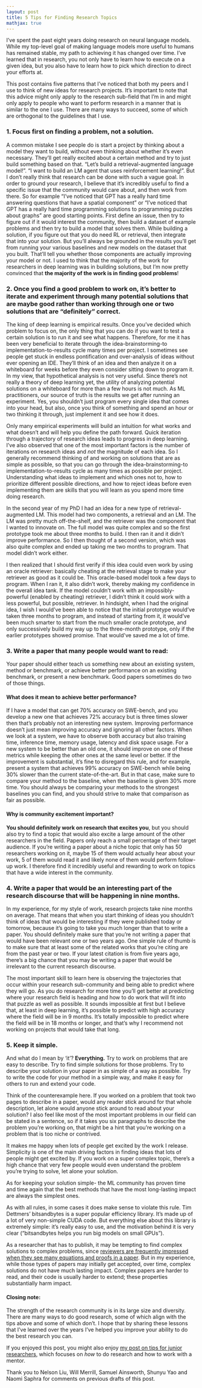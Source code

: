 ```yaml
---
layout: post
title: 5 Tips for Finding Research Topics
mathjax: true
---
```




I’ve spent the past eight years doing research on neural language models. While my top-level goal of making language models more useful to humans has remained stable, my path to achieving it has changed over time. I’ve learned that in research, you not only have to learn how to execute on a given idea, but you also have to learn how to pick which direction to direct your efforts at. 

This post contains five patterns that I’ve noticed that both my peers and I use to think of new ideas for research projects. It’s important to note that this advice might only apply to the research sub-field that I’m in and might only apply to people who want to perform research in a manner that is similar to the one I use. There are many ways to succeed, some of which are orthogonal to the guidelines that I use.




### 1. **Focus first on finding a problem, not a solution.** 
A common mistake I see people do is start a project by thinking about a model they want to build, without even thinking about whether it’s even necessary. They’ll get really excited about a certain method and try to just build something based on that. “Let’s build a retrieval-augmented language model!”. “I want to build an LM agent that uses reinforcement learning!”. But I don’t really think that research can be done with such a vague goal. In order to ground your research, I believe that it’s incredibly useful to find a specific issue that the community would care about, and then work from there. So for example “I’ve noticed that GPT has a really hard time answering questions that have a spatial component” or “I’ve noticed that GPT has a really hard time programming solutions to programming puzzles about graphs” are good starting points. First define an issue, then try to figure out if it would interest the community, then build a dataset of example problems and then try to build a model that solves them. While building a solution, if you figure out that you do need RL or retrieval, then integrate that into your solution. But you’ll always be grounded in the results you’ll get from running your various baselines and new models on the dataset that you built. That’ll tell you whether those components are actually improving your model or not. 
I used to think that the majority of the work for researchers in deep learning was in building solutions, but I’m now pretty convinced that **the majority of the work is in finding  good problems**!


### 2. **Once you find a good problem to work on, it’s better to iterate and experiment through many potential solutions that are maybe good rather than working through one or two solutions that are “definitely” correct.**
The king of deep learning is empirical results. Once you’ve decided which problem to focus on, the only thing that you can do if you want to test a certain solution is to run it and see what happens. Therefore, for me it has been very beneficial to iterate through the idea-brainstorming-to implementation-to-results cycle many times per project. I sometimes see people get stuck in endless pontification and over-analysis of ideas without ever opening an IDE. They’ll think of an idea and then analyze it on a whiteboard for weeks before they even consider sitting down to program it. In my view, that hypothetical analysis is not very useful. Since there’s not really a theory of deep learning yet, the utility of analyzing potential solutions on a whiteboard for more than a few hours is not much. As ML practitioners, our source of truth is the results we get after running an experiment. Yes, you shouldn’t just program every single idea that comes into your head, but also, once you think of something and spend an hour or two thinking it through, just implement it and see how it does. 

Only many empirical experiments will build an intuition for what works and what doesn’t and will help you define the path forward. Quick iteration through a trajectory of research ideas leads to progress in deep learning. I’ve also observed that one of the most important factors is the number of iterations on research ideas and *not* the magnitude of each idea. So I generally recommend thinking of and working on solutions that are as simple as possible, so that you can go through the idea-brainstorming-to implementation-to-results cycle as many times as possible per project. Understanding what ideas to implement and which ones not to, how to prioritize different possible directions, and how to reject ideas before even implementing them are skills that you will learn as you spend more time doing research. 

In the second year of my PhD I had an idea for a new type of retrieval-augmented LM. This model had two components, a retrieval and an LM. The LM was pretty much off-the-shelf, and the retriever was the component that I wanted to innovate on. The full model was quite complex and so the first prototype took me about three months to build. I then ran it and it didn’t improve performance. So I then thought of a second version, which was also quite complex and ended up taking me two months to program. That model didn’t work either. 

I then realized that I should first verify if this idea could even work by using an oracle retriever: basically cheating at the retrieval stage to make your retriever as good as it could be. This oracle-based model took a few days to program. When I ran it, it also didn’t work, thereby making my confidence in the overall idea tank. If the model couldn’t work with an impossibly-powerful (enabled by cheating) retriever, I didn’t think it could work with a less powerful, but possible, retriever.
In hindsight, when I had the original idea, I wish I would’ve been able to notice that the initial prototype would’ve taken three months to program, and instead of starting from it, it would’ve been much smarter to start from the much smaller oracle prototype, and only successively build my way up to the three-month prototype, only if the earlier prototypes showed promise. That would've saved me a lot of time. 

### 3. **Write a paper that many people would want to read:** 
Your paper should either teach us something new about an existing system, method or benchmark, or achieve better performance on an existing benchmark, or present a new benchmark. Good papers sometimes do two of those things. 

#### What does it mean to achieve better performance?
If I have a model that can get 70% accuracy on SWE-bench, and you develop a new one that achieves 72% accuracy but is three times slower then that’s probably not an interesting new system. Improving performance doesn’t just mean improving accuracy and ignoring all other factors. When we look at a system, we have to observe both accuracy but also training time, inference time, memory usage, latency and disk space usage. For a new system to be better than an old one, it should improve on one of these metrics while keeping the other ones at the same level or better. If the improvement is substantial, it’s fine to disregard this rule, and for example, present a system that achieves 99% accuracy on SWE-bench while being 30% slower than the current state-of-the-art. But in that case, make sure to compare your method to the baseline, when the baseline is given 30% more time. 
You should always be comparing your methods to the strongest baselines you can find, and you should strive to make that comparison as fair as possible. 

#### Why is community excitement important?
**You should definitely work on research that excites you**, but you should also try to find a topic that would also excite a large amount of the other researchers in the field. Papers only reach a small percentage of their target audience. If you’re writing a paper about a niche topic that only has 50 researchers working on it, maybe 15 of them would actually hear about your work, 5 of them would read it and likely none of them would perform follow-up work. I therefore find it incredibly useful and rewarding to work on topics that have a wide interest in the community. 


### 4. Write a paper that would be an interesting part of the research discourse that will be happening in nine months.
In my experience, for my style of work, research projects take nine months on average. That means that when you start thinking of ideas you shouldn’t think of ideas that would be interesting if they were published today or tomorrow, because it’s going to take you much longer than that to write a paper. You should definitely make sure that you’re not writing a paper that would have been relevant one or two years ago. One simple rule of thumb is to make sure that at least some of the related works that you’re citing are from the past year or two. If your latest citation is from five years ago, there’s a big chance that you may be writing a paper that would be irrelevant to the current research discourse. 

The most important skill to learn here is observing the trajectories that occur within your research sub-community and being able to predict where they will go. As you do research for more time you’ll get better at predicting where your research field is heading and how to do work that will fit into that puzzle as well as possible. It sounds impossible at first but I believe that, at least in deep learning, it’s possible to predict with high accuracy where the field will be in 9 months. It’s totally impossible to predict where the field will be in 18 months or longer, and that’s why I recommend not working on projects that would take that long.

### 5. Keep it simple. 
And what do I mean by ‘it’? **Everything.** Try to work on problems that are easy to describe. Try to find simple solutions for those problems. Try to describe your solution in your paper in as simple of a way as possible. Try to write the code for your method in a simple way, and make it easy for others to run and extend your code. 

Think of the counterexample here. If you worked on a problem that took two pages to describe in a paper, would any reader stick around for that whole description, let alone would anyone stick around to read about your solution? I also feel like most of the most important problems in our field can be stated in a sentence, so if it takes you six paragraphs to describe the problem you’re working on, that might be a hint that you’re working on a problem that is too niche or contrived. 

It makes me happy when lots of people get excited by the work I release. Simplicity is one of the main driving factors in finding ideas that lots of people might get excited by. If you work on a super complex topic, there’s a high chance that very few people would even understand the problem you’re trying to solve, let alone your solution. 

As for keeping your solution simple- the ML community has proven time and time again that the best methods that have the most long-lasting impact are always the simplest ones. 

As with all rules, in some cases it does make sense to violate this rule. Tim Dettmers’ bitsandbytes is a super popular efficiency library. It’s made up of a lot of very non-simple CUDA code. But everything else about this library is extremely simple: it’s really easy to use, and the motivation behind it is very clear (“bitsandbytes helps you run big models on small GPUs”).

As a researcher that has to publish, it may be tempting to find complex solutions to complex problems, since [reviewers are frequently impressed when they see many equations and proofs in a paper](https://twitter.com/andrewgwils/status/1751746057036234963). But in my experience, while those types of papers may initially get accepted, over time, complex solutions do not have much lasting impact. Complex papers are harder to read, and their code is usually harder to extend; these properties substantially harm impact. 

#### Closing note:
The strength of the research community is in its large size and diversity. There are many ways to do good research, some of which align with the tips above and some of which don’t. I hope that by sharing these lessons that I’ve learned over the years I’ve helped you improve your ability to do the best research you can.

If you enjoyed this post, you might also enjoy [my post on tips for junior researchers](https://ofir.io/Tips-for-Junior-Researchers/), which focuses on *how* to do research and how to work with a mentor.

Thank you to Nelson Liu, Will Merrill, Samuel Ainsworth, Shunyu Yao and Naomi Saphra for comments on previous drafts of this post.










